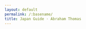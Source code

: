 ```yaml
---
layout: default
permalink: /:basename/
title: Japan Guide · Abraham Thomas
---
```





<a href="/images/myw3schoolsimage.jpg" download>

<!--
<meta http-equiv="Refresh" content="0; url=/assets/docs/japan-guide-2023.pdf" />
-->